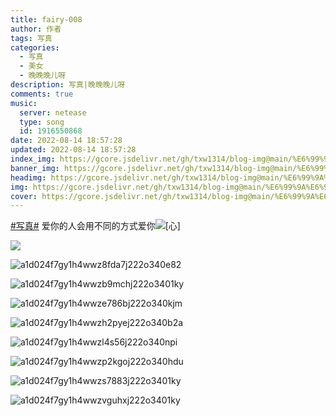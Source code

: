 ```yaml
---
title: fairy-008
author: 作者
tags: 写真
categories: 
  - 写真	
  - 美女
  - 晚晚晚儿呀
description: 写真|晚晚晚儿呀
comments: true
music:
  server: netease
  type: song
  id: 1916550868
date: 2022-08-14 18:57:28
updated: 2022-08-14 18:57:28
index_img: https://gcore.jsdelivr.net/gh/txw1314/blog-img@main/%E6%99%9A%E6%99%9A%E6%99%9A%E5%84%BF%E5%91%80/202208141902840.jpg
banner_img: https://gcore.jsdelivr.net/gh/txw1314/blog-img@main/%E6%99%9A%E6%99%9A%E6%99%9A%E5%84%BF%E5%91%80/202208141902840.jpg
headimg: https://gcore.jsdelivr.net/gh/txw1314/blog-img@main/%E6%99%9A%E6%99%9A%E6%99%9A%E5%84%BF%E5%91%80/202208141902840.jpg
img: https://gcore.jsdelivr.net/gh/txw1314/blog-img@main/%E6%99%9A%E6%99%9A%E6%99%9A%E5%84%BF%E5%91%80/202208141902840.jpg
cover: https://gcore.jsdelivr.net/gh/txw1314/blog-img@main/%E6%99%9A%E6%99%9A%E6%99%9A%E5%84%BF%E5%91%80/202208141902840.jpg
---
```


[#写真#](https://s.weibo.com/weibo?q=%23写真%23) 爱你的人会用不同的方式爱你![[心]](https://face.t.sinajs.cn/t4/appstyle/expression/ext/normal/8a/2018new_xin_org.png) 

![](https://gcore.jsdelivr.net/gh/txw1314/blog-img@main/%E6%99%9A%E6%99%9A%E6%99%9A%E5%84%BF%E5%91%80/202208141902838.jpg)

![a1d024f7gy1h4wwz8fda7j222o340e82](https://gcore.jsdelivr.net/gh/txw1314/blog-img@main/%E6%99%9A%E6%99%9A%E6%99%9A%E5%84%BF%E5%91%80/202208141902840.jpg)

![a1d024f7gy1h4wwzb9mchj222o3401ky](https://gcore.jsdelivr.net/gh/txw1314/blog-img@main/%E6%99%9A%E6%99%9A%E6%99%9A%E5%84%BF%E5%91%80/202208141902841.jpg)

![a1d024f7gy1h4wwze786bj222o340kjm](https://gcore.jsdelivr.net/gh/txw1314/blog-img@main/%E6%99%9A%E6%99%9A%E6%99%9A%E5%84%BF%E5%91%80/202208141902842.jpg)

![a1d024f7gy1h4wwzh2pyej222o340b2a](https://gcore.jsdelivr.net/gh/txw1314/blog-img@main/%E6%99%9A%E6%99%9A%E6%99%9A%E5%84%BF%E5%91%80/202208141902843.jpg)

![a1d024f7gy1h4wwzl4s56j222o340npi](https://gcore.jsdelivr.net/gh/txw1314/blog-img@main/%E6%99%9A%E6%99%9A%E6%99%9A%E5%84%BF%E5%91%80/202208141902844.jpg)

![a1d024f7gy1h4wwzp2kgoj222o340hdu](https://gcore.jsdelivr.net/gh/txw1314/blog-img@main/%E6%99%9A%E6%99%9A%E6%99%9A%E5%84%BF%E5%91%80/202208141902845.jpg)

![a1d024f7gy1h4wwzs7883j222o3401ky](https://gcore.jsdelivr.net/gh/txw1314/blog-img@main/%E6%99%9A%E6%99%9A%E6%99%9A%E5%84%BF%E5%91%80/202208141902846.jpg)

![a1d024f7gy1h4wwzvguhxj222o3401ky](https://gcore.jsdelivr.net/gh/txw1314/blog-img@main/%E6%99%9A%E6%99%9A%E6%99%9A%E5%84%BF%E5%91%80/202208141902847.jpg)
